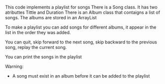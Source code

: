 This code implements a playlist for songs
There is a Song class. It has two atributtes Tittle and Duration
There is an Album class that contaigns a list of songs.
The albums are stored in an ArrayList

To make a playlist you can add songs for different albums, it appear in the list in the order they was added.

You can quit, skip forward to the next song, skip backward to the previous song, replay the current song.

You can print the songs in the playlist


Warning:
* A song must exist in an album before it can be added to the playlist
